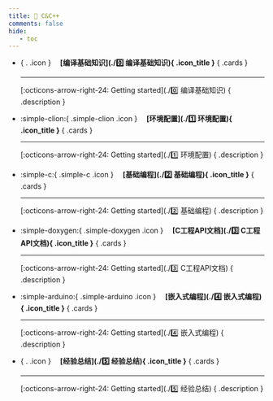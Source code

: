 ```yaml
---
title: 🍏 C&C++
comments: false
hide:
   - toc
---
```


<div class="grid cards index-info" markdown>

-   { . .icon } &ensp;&ensp;__[编译基础知识](./0️⃣ 编译基础知识){ .icon_title }__
{ .cards }

	---

	

	[:octicons-arrow-right-24: Getting started](./0️⃣ 编译基础知识)
{ .description }

-   :simple-clion:{ .simple-clion .icon } &ensp;&ensp;__[环境配置](./1️⃣ 环境配置){ .icon_title }__
{ .cards }

	---

	

	[:octicons-arrow-right-24: Getting started](./1️⃣ 环境配置)
{ .description }

-   :simple-c:{ .simple-c .icon } &ensp;&ensp;__[基础编程](./2️⃣ 基础编程){ .icon_title }__
{ .cards }

	---

	

	[:octicons-arrow-right-24: Getting started](./2️⃣ 基础编程)
{ .description }

-   :simple-doxygen:{ .simple-doxygen .icon } &ensp;&ensp;__[C工程API文档](./3️⃣ C工程API文档){ .icon_title }__
{ .cards }

	---

	

	[:octicons-arrow-right-24: Getting started](./3️⃣ C工程API文档)
{ .description }

-   :simple-arduino:{ .simple-arduino .icon } &ensp;&ensp;__[嵌入式编程](./4️⃣ 嵌入式编程){ .icon_title }__
{ .cards }

	---

	

	[:octicons-arrow-right-24: Getting started](./4️⃣ 嵌入式编程)
{ .description }

-   { . .icon } &ensp;&ensp;__[经验总结](./5️⃣ 经验总结){ .icon_title }__
{ .cards }

	---

	

	[:octicons-arrow-right-24: Getting started](./5️⃣ 经验总结)
{ .description }

</div>